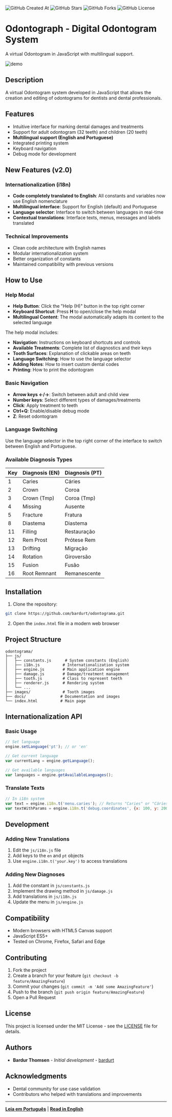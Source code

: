 ![GitHub Created At](https://img.shields.io/github/created-at/bardurt/odontograma?style=plastic)
![GitHub Stars](https://img.shields.io/github/stars/bardurt/odontograma?style=plastic)
![GitHub Forks](https://img.shields.io/github/forks/bardurt/odontograma?style=plastic)
![GitHub License](https://img.shields.io/github/license/bardurt/odontograma?style=plastic)

# Odontograph - Digital Odontogram System
A virtual Odontogram in JavaScript with multilingual support.

![demo](docs/demo.gif)

## Description

A virtual Odontogram system developed in JavaScript that allows the creation and editing of odontograms for dentists and dental professionals.

## Features

- Intuitive interface for marking dental damages and treatments
- Support for adult odontogram (32 teeth) and children (20 teeth)
- **Multilingual support (English and Portuguese)**
- Integrated printing system
- Keyboard navigation
- Debug mode for development

## New Features (v2.0)

### Internationalization (i18n)

- **Code completely translated to English**: All constants and variables now use English nomenclature
- **Multilingual interface**: Support for English (default) and Portuguese
- **Language selector**: Interface to switch between languages in real-time
- **Contextual translations**: Interface texts, menus, messages and labels translated

### Technical Improvements

- Clean code architecture with English names
- Modular internationalization system
- Better organization of constants
- Maintained compatibility with previous versions

## How to Use

### Help Modal

- **Help Button**: Click the "Help (H)" button in the top right corner
- **Keyboard Shortcut**: Press **H** to open/close the help modal
- **Multilingual Content**: The modal automatically adapts its content to the selected language

The help modal includes:

- **Navigation**: Instructions on keyboard shortcuts and controls
- **Available Treatments**: Complete list of diagnostics and their keys
- **Tooth Surfaces**: Explanation of clickable areas on teeth
- **Language Switching**: How to use the language selector
- **Adding Notes**: How to insert custom dental codes
- **Printing**: How to print the odontogram

### Basic Navigation

- **Arrow keys ←/→**: Switch between adult and child view
- **Number keys**: Select different types of damages/treatments
- **Click**: Apply treatment to teeth
- **Ctrl+Q**: Enable/disable debug mode
- **Z**: Reset odontogram

### Language Switching

Use the language selector in the top right corner of the interface to switch between English and Portuguese.

### Available Diagnosis Types

| Key | Diagnosis (EN) | Diagnosis (PT) |
|-----|----------------|----------------|
| 1 | Caries | Cáries |
| 2 | Crown | Coroa |
| 3 | Crown (Tmp) | Coroa (Tmp) |
| 4 | Missing | Ausente |
| 5 | Fracture | Fratura |
| 8 | Diastema | Diastema |
| 11 | Filling | Restauração |
| 12 | Rem Prost | Prótese Rem |
| 13 | Drifting | Migração |
| 14 | Rotation | Giroversão |
| 15 | Fusion | Fusão |
| 16 | Root Remnant | Remanescente |

## Installation

1. Clone the repository:

```bash
git clone https://github.com/bardurt/odontograma.git
```

2. Open the `index.html` file in a modern web browser

## Project Structure

```
odontograma/
├── js/
│   ├── constants.js      # System constants (English)
│   ├── i18n.js          # Internationalization system
│   ├── engine.js        # Main application engine
│   ├── damage.js        # Damage/treatment management
│   ├── tooth.js         # Class to represent teeth
│   ├── renderer.js      # Rendering system
│   └── ...
├── images/              # Tooth images
├── docs/               # Documentation and images
└── index.html          # Main page
```

## Internationalization API

### Basic Usage

```javascript
// Set language
engine.setLanguage('pt'); // or 'en'

// Get current language
var currentLang = engine.getLanguage();

// Get available languages
var languages = engine.getAvailableLanguages();
```

### Translate Texts

```javascript
// In i18n system
var text = engine.i18n.t('menu.caries'); // Returns "Caries" or "Cáries"
var textWithParams = engine.i18n.t('debug.coordinates', {x: 100, y: 200});
```

## Development

### Adding New Translations

1. Edit the `js/i18n.js` file
2. Add keys to the `en` and `pt` objects
3. Use `engine.i18n.t('your.key')` to access translations

### Adding New Diagnoses

1. Add the constant in `js/constants.js`
2. Implement the drawing method in `js/damage.js`
3. Add translations in `js/i18n.js`
4. Update the menu in `js/engine.js`

## Compatibility

- Modern browsers with HTML5 Canvas support
- JavaScript ES5+
- Tested on Chrome, Firefox, Safari and Edge

## Contributing

1. Fork the project
2. Create a branch for your feature (`git checkout -b feature/AmazingFeature`)
3. Commit your changes (`git commit -m 'Add some AmazingFeature'`)
4. Push to the branch (`git push origin feature/AmazingFeature`)
5. Open a Pull Request

## License

This project is licensed under the MIT License - see the [LICENSE](LICENSE) file for details.

## Authors

- **Bardur Thomsen** - *Initial development* - [bardurt](https://github.com/bardurt)

## Acknowledgments

- Dental community for use case validation
- Contributors who helped with translations and improvements

---

**[Leia em Português](README_PT.md)** | **[Read in English](README.md)**
